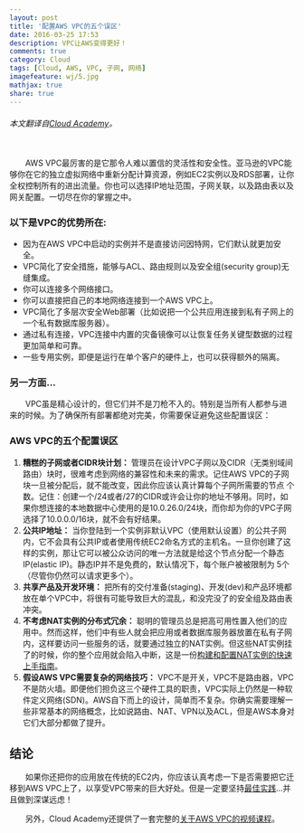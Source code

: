 ```yaml
---
layout: post
title: '配置AWS VPC的五个误区'
date: 2016-03-25 17:53
description: VPC让AWS变得更好！
comments: true
category: Cloud
tags: [Cloud, AWS, VPC, 子网, 网络]
imagefeature: wj/5.jpg
mathjax: true
share: true
---
```

###### 本文翻译自[Cloud Academy](http://cloudacademy.com/blog/aws-vpc-configuration-five-kick-yourself-mistakes/)。

<!-- AWS VPC配置：让它变得更好。 -->
<br/>
&emsp;&emsp;AWS VPC最厉害的是它那令人难以置信的灵活性和安全性。亚马逊的VPC能够你在它的独立虚拟网络中重新分配计算资源，例如EC2实例以及RDS部署，让你全权控制所有的进出流量。你也可以选择IP地址范围，子网关联，以及路由表以及网关配置。一切尽在你的掌握之中。

<!--more-->

### 以下是VPC的优势所在:

- 因为在AWS VPC中启动的实例并不是直接访问因特网，它们默认就更加安全。
- VPC简化了安全措施，能够与ACL、路由规则以及安全组(security group)无缝集成。
- 你可以连接多个网络接口。
- 你可以直接把自己的本地网络连接到一个AWS VPC上。
- VPC简化了多层次安全Web部署（比如说把一个公共应用连接到私有子网上的一个私有数据库服务器）。
- 通过私有连接，VPC连接中内置的灾备镜像可以让恢复任务关键型数据的过程更加简单和可靠。
- 一些专用实例，即便是运行在单个客户的硬件上，也可以获得额外的隔离。

### __另一方面...__
&emsp;&emsp;VPC虽是精心设计的，但它们并不是刀枪不入的。特别是当所有人都参与进来的时候。为了确保所有部署都绝对完美，你需要保证避免这些配置误区：

### __AWS VPC的五个配置误区__

1. __糟糕的子网或者CIDR块计划：__ 管理员在设计VPC子网以及CIDR（无类别域间路由）块时，很难考虑到网络的兼容性和未来的需求。记住AWS VPC的子网块一旦被分配后，就不能改变，因此你应该认真计算每个子网所需要的节点 个数。记住：创建一个/24或者/27的CIDR或许会让你的地址不够用。同时，如果你想连接的本地数据中心使用的是10.0.26.0/24块，而你却为你的VPC子网选择了10.0.0.0/16块，就不会有好结果。
2. __公共IP地址：__ 当你登陆到一个实例非默认VPC（使用默认设置）的公共子网内，它不会具有公共IP或者使用传统EC2命名方式的主机名。一旦你创建了这样的实例，那让它可以被公众访问的唯一方法就是给这个节点分配一个静态IP(elastic IP)。静态IP并不是免费的，默认情况下，每个账户被被限制为 5个（尽管你仍然可以请求更多个）。
3. __共享产品及开发环境：__ 把所有的交付准备(staging)、开发(dev)和产品环境都放在单个VPC中，将很有可能导致巨大的混乱，和没完没了的安全组及路由表冲突。
4. __不考虑NAT实例的分布式冗余：__ 聪明的管理员总是把高可用性置入他们的应用中。然而这样，他们中有些人就会把应用或者数据库服务器放置在私有子网内，这样要访问一些服务的话，就要通过独立的NAT实例。但这些NAT实例挂了的时候，你的整个应用就会陷入中断，这是一份[构建和配置NAT实例的快速上手指南](https://cloudacademy.com/amazon-web-services/amazon-vpc-networking-course/build-and-configure-a-nat-instance.html)。
5. __假设AWS VPC需要复杂的网络技巧：__ VPC不是开关，VPC不是路由器，VPC不是防火墙。即便他们担负这三个硬件工具的职责，VPC实际上仍然是一种软件定义网络(SDN)。AWS自下而上的设计，简单而不复杂。你确实需要理解一些非常基本的网络概念，比如说路由、NAT、VPN以及ACL，但是AWS本身对它们大部分都做了提升。

## 结论
&emsp;&emsp;如果你还把你的应用放在传统的EC2内，你应该认真考虑一下是否需要把它迁移到AWS VPC上了，以享受VPC带来的巨大好处。但是一定要坚持[最佳实践](http://docs.aws.amazon.com/AmazonVPC/latest/UserGuide/VPC_Introduction.html)...并且做到深谋远虑！

&emsp;&emsp;另外，Cloud Academy还提供了一套完整的[关于AWS VPC的视频课程](https://cloudacademy.com/amazon-web-services/understanding-vpc-course/)。
